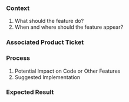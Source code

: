 ### Context
1. What should the feature do?
2. When and where should the feature appear?

### Associated Product Ticket

### Process
1. Potential Impact on Code or Other Features
2. Suggested Implementation

### Expected Result


